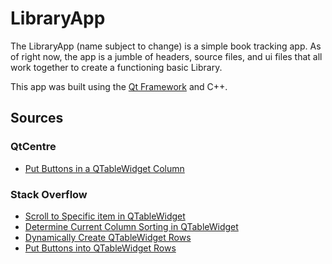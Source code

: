 # LibraryApp

The LibraryApp (name subject to change) is a simple book tracking app. As of right now, the app is a jumble of headers, source files, and ui files that all work together to create a functioning basic Library.


This app was built using the [Qt Framework](https://www.qt.io/) and C++.

## Sources

### QtCentre
- [Put Buttons in a QTableWidget Column](https://www.qtcentre.org/threads/70319-QTableWidget-with-a-column-of-buttons-How-do-I-get-whichone-is-clicked)

### Stack Overflow
- [Scroll to Specific item in QTableWidget](https://stackoverflow.com/questions/62217854/how-can-i-scroll-to-specific-row-in-qtableview)
- [Determine Current Column Sorting in QTableWidget](https://stackoverflow.com/questions/11933487/which-column-is-data-sorted-by-qtablewidget)
- [Dynamically Create QTableWidget Rows](https://stackoverflow.com/questions/6957943/how-to-add-new-row-to-existing-qtablewidget)
- [Put Buttons into QTableWidget Rows](https://www.qtcentre.org/threads/70319-QTableWidget-with-a-column-of-buttons-How-do-I-get-whichone-is-clicked)
